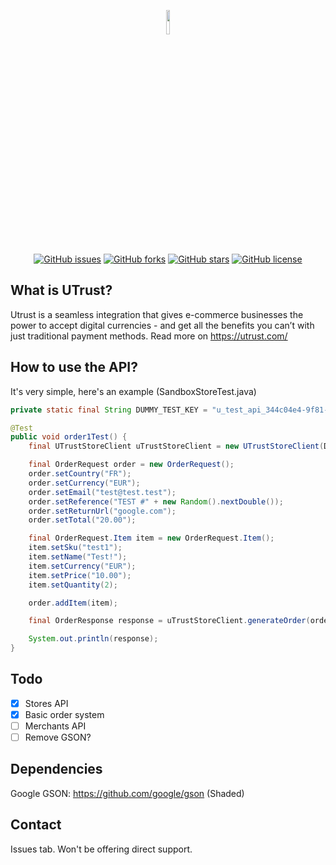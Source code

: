 <p align="center">
  <img width="10%" height="10%" src="https://jumpseller.co.uk/images/support/utrust/logoutrust.png">
  <br>
  <a href="https://github.com/terminalsin/utrust-java-library/issues"><img alt="GitHub issues" src="https://img.shields.io/github/issues/terminalsin/utrust-java-library"></a>
  <a href="https://github.com/terminalsin/utrust-java-library/network"><img alt="GitHub forks" src="https://img.shields.io/github/forks/terminalsin/utrust-java-library"></a>
  <a href="https://github.com/terminalsin/utrust-java-library/stargazers"><img alt="GitHub stars" src="https://img.shields.io/github/stars/terminalsin/utrust-java-library"></a>
  <a href="https://github.com/terminalsin/utrust-java-library"><img alt="GitHub license" src="https://img.shields.io/github/license/terminalsin/utrust-java-library"></a>
</p>
 

## What is UTrust? 
Utrust is a seamless integration that gives e-commerce businesses the power to accept digital currencies - and get all the benefits you can’t with just traditional payment methods. Read more on https://utrust.com/

## How to use the API?
It's very simple, here's an example (SandboxStoreTest.java)

```java
private static final String DUMMY_TEST_KEY = "u_test_api_344c04e4-9f81-4496-b63a-d79f6ac21e46";

@Test
public void order1Test() {
    final UTrustStoreClient uTrustStoreClient = new UTrustStoreClient(DUMMY_TEST_KEY, true);

    final OrderRequest order = new OrderRequest();
    order.setCountry("FR");
    order.setCurrency("EUR");
    order.setEmail("test@test.test");
    order.setReference("TEST #" + new Random().nextDouble());
    order.setReturnUrl("google.com");
    order.setTotal("20.00");

    final OrderRequest.Item item = new OrderRequest.Item();
    item.setSku("test1");
    item.setName("Test!");
    item.setCurrency("EUR");
    item.setPrice("10.00");
    item.setQuantity(2);

    order.addItem(item);

    final OrderResponse response = uTrustStoreClient.generateOrder(order);

    System.out.println(response);
}
```

## Todo
- [x] Stores API
- [x] Basic order system
- [ ] Merchants API
- [ ] Remove GSON?

## Dependencies
Google GSON: https://github.com/google/gson (Shaded)

## Contact
Issues tab. Won't be offering direct support.
